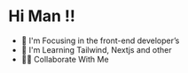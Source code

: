 # Hi Man !!
 - 🎯 I'm Focusing in the front-end developer’s 
 - 🧩 I'm Learning Tailwind, Nextjs and other
 - 🤜🏼 Collaborate With Me
